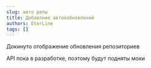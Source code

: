 ```yaml
---
slug: авто репы
title: Добавлние автоообновлений
authors: EterLine
tags: []
---
```


Докинуто отображение обновления репозиториев
<!-- truncate -->
API пока в разработке, поэтому будут подняты моки
